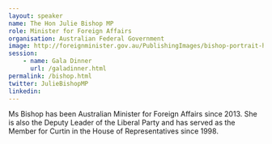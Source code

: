 ```yaml
---
layout: speaker
name: The Hon Julie Bishop MP
role: Minister for Foreign Affairs
organisation: Australian Federal Government
image: http://foreignminister.gov.au/PublishingImages/bishop-portrait-high-res.jpg
session:
    - name: Gala Dinner
      url: /galadinner.html
permalink: /bishop.html
twitter: JulieBishopMP
linkedin:
---
```

Ms Bishop has been Australian Minister for Foreign Affairs since 2013. She is also the Deputy Leader of the Liberal Party and has served as the Member for Curtin in the House of Representatives since 1998.